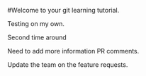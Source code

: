 #Welcome to your git learning tutorial.

Testing on my own.


Second time around


Need to add more information PR comments.

Update the team on the feature requests.
